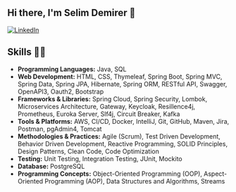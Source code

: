 ### <h2>Hi there, I'm Selim Demirer 👋</h2>

[ ![LinkedIn](https://img.shields.io/badge/LinkedIn-4682B4?style=for-the-badge&logo=linkedin&logoColor=white)](https://www.linkedin.com/in/selimm-demirerr/) 

## Skills 👨‍💻
- **Programming Languages:** Java, SQL
- **Web Development:** HTML, CSS, Thymeleaf, Spring Boot, Spring MVC, Spring Data, Spring JPA, Hibernate, Spring ORM, RESTful API, Swagger, OpenAPI3, Oauth2, Bootstrap
- **Frameworks & Libraries:** Spring Cloud, Spring Security, Lombok, Microservices Architecture, Gateway, Keycloak, Resillence4j, Prometheus, Euroka Server, Slf4j, Circuit Breaker, Kafka
- **Tools & Platforms:** AWS, CI/CD, Docker, IntelliJ, Git, GitHub, Maven, Jira, Postman, pgAdmin4, Tomcat
- **Methodologies & Practices:** Agile (Scrum), Test Driven Development, Behavior Driven Development, Reactive Programming, SOLID Principles, Design Patterns, Clean Code, Code Optimization
- **Testing:** Unit Testing, Integration Testing, JUnit, Mockito
- **Database:** PostgreSQL
- **Programming Concepts:** Object-Oriented Programming (OOP), Aspect-Oriented Programming (AOP), Data Structures and Algorithms, Streams


<!--
**selimdemirer/selimdemirer** is a ✨ _special_ ✨ repository because its `README.md` (this file) appears on your GitHub profile.

Here are some ideas to get you started:

- 🔭 I’m currently working on Java and Spring Framework
- 🌱 I’m currently learning Docker, Amazon Web Services (AWS), CircleCI
- 👯 I’m looking to collaborate on ...
- 🤔 I’m looking for help with ...
- 💬 Ask me about ...
- 📫 How to reach me: ...
- 😄 Pronouns: ...
- ⚡ Fun fact: ...
-->

